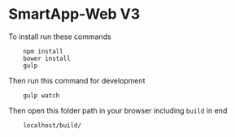 # SmartApp-Web V3


To install run these commands  

```
    npm install
    bower install
    gulp
```

Then run this command for development 

```
    gulp watch
```


Then open this folder path in your browser including `build` in end 

```
    localhost/build/
```
